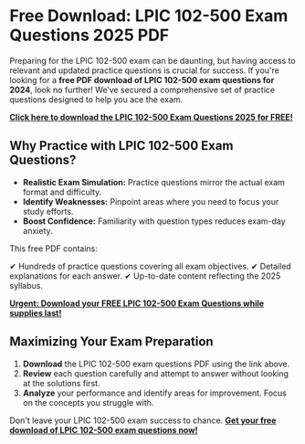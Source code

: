 # Free Download: LPIC 102-500 Exam Questions 2025 PDF

Preparing for the LPIC 102-500 exam can be daunting, but having access to relevant and updated practice questions is crucial for success. If you're looking for a **free PDF download of LPIC 102-500 exam questions for 2024**, look no further! We’ve secured a comprehensive set of practice questions designed to help you ace the exam.

[**Click here to download the LPIC 102-500 Exam Questions 2025 for FREE!**](https://udemywork.com/lpic-102-500-exam-questions-2024-pdf)

## Why Practice with LPIC 102-500 Exam Questions?

- **Realistic Exam Simulation:** Practice questions mirror the actual exam format and difficulty.
- **Identify Weaknesses:** Pinpoint areas where you need to focus your study efforts.
- **Boost Confidence:** Familiarity with question types reduces exam-day anxiety.

This free PDF contains:

✔ Hundreds of practice questions covering all exam objectives.
✔ Detailed explanations for each answer.
✔ Up-to-date content reflecting the 2025 syllabus.

[**Urgent: Download your FREE LPIC 102-500 Exam Questions while supplies last!**](https://udemywork.com/lpic-102-500-exam-questions-2024-pdf)

## Maximizing Your Exam Preparation

1. **Download** the LPIC 102-500 exam questions PDF using the link above.
2. **Review** each question carefully and attempt to answer without looking at the solutions first.
3. **Analyze** your performance and identify areas for improvement. Focus on the concepts you struggle with.

Don't leave your LPIC 102-500 exam success to chance. **[Get your free download of LPIC 102-500 exam questions now!](https://udemywork.com/lpic-102-500-exam-questions-2024-pdf)**
